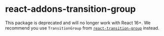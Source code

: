 # react-addons-transition-group

This package is deprecated and will no longer work with React 16+. We recommend you use `TransitionGroup` from [`react-transition-group`](https://github.com/reactjs/react-transition-group) instead.